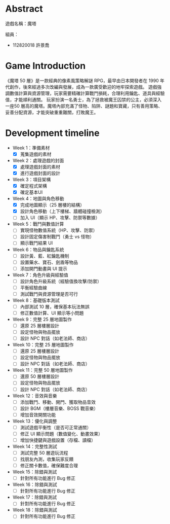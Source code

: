 # Abstract

遊戲名稱：魔塔

組員：

- 112820018 許景喬

# Game Introduction

《魔塔 50 層》是一款經典的像素風策略解謎 RPG，最早由日本開發者在 1990 年代創作，後來經過多次改編與發展，成為一款廣受歡迎的地牢探索遊戲。
遊戲強調數值計算與資源管理，玩家需要精確計算戰鬥損耗，合理利用鑰匙、道具與經驗值，才能順利通關。
玩家扮演一名勇士，為了拯救被魔王囚禁的公主，必須深入一座50 層高的魔塔。魔塔內部充滿了怪物、陷阱、謎題和寶藏，只有善用策略、妥善分配資源，才能突破重重難關，打敗魔王。

# Development timeline

- Week 1：準備素材
  - [x] 蒐集遊戲的素材

- Week 2：處理遊戲的封面
  - [x] 處理遊戲封面的素材
  - [x] 進行遊戲封面的設計

- Week 3：項目架構
  - [x] 確定程式架構
  - [x] 確定基本UI

- Week 4：地圖與角色移動
  - [x] 完成地圖顯示（25 層樓的結構）
  - [x] 設計角色移動（上下樓梯、牆體碰撞檢測）
  - [ ] 加入 UI（顯示 HP、攻擊、防禦等數據）

- Week 5：戰鬥與數值計算
  - [ ] 實現怪物數值系統（HP、攻擊、防禦）
  - [ ] 設計固定傷害制戰鬥（勇士 vs 怪物）
  - [ ] 顯示戰鬥結果 UI

- Week 6：物品與鑰匙系統
  - [ ] 設計黃、藍、紅鑰匙機制
  - [ ] 設置藥水、寶石、劍盾等物品
  - [ ] 添加開門動畫與 UI 提示

- Week 7：角色升級與經驗值
  - [ ] 設計角色升級系統（經驗值換攻擊/防禦）
  - [ ] 平衡經驗曲線
  - [ ] 測試戰鬥與資源管理是否可行

- Week 8：基礎版本測試
  - [ ] 內部測試 10 層，確保基本玩法無誤
  - [ ] 修正數值計算、UI 顯示等小問題

- Week 9：完整 25 層地圖製作
  - [ ] 還原 25 層樓層設計
  - [ ] 設定怪物與物品擺放
  - [ ] 設計 NPC 對話（如老法師、商店）

- Week 10：完整 25 層地圖製作
  - [ ] 還原 25 層樓層設計
  - [ ] 設定怪物與物品擺放
  - [ ] 設計 NPC 對話（如老法師、商店）

- Week 11：完整 50 層地圖製作
  - [ ] 還原 50 層樓層設計
  - [ ] 設定怪物與物品擺放
  - [ ] 設計 NPC 對話（如老法師、商店）

- Week 12：音效與音樂
  - [ ] 添加戰鬥、移動、開門、獲取物品音效
  - [ ] 設計 BGM（樓層音樂、BOSS 戰音樂）
  - [ ] 增加音效開關功能

- Week 13：優化與調整
  - [ ] 測試遊戲平衡性（是否可正常通關）
  - [ ] 修正 UI 顯示問題（數值變化、動畫效果）
  - [ ] 增加快捷鍵與遊戲設置（存檔、讀檔）

- Week 14：完整性測試
  - [ ] 測試完整 50 層遊玩流程
  - [ ] 找朋友內測，收集玩家反饋
  - [ ] 修正關卡數值，確保難度合理

- Week 15：除錯與測試
  - [ ] 針對所有功能進行 Bug 修正

- Week 16：除錯與測試
  - [ ] 針對所有功能進行 Bug 修正

- Week 17：除錯與測試
  - [ ] 針對所有功能進行 Bug 修正

- Week 18：除錯與測試
  - [ ] 針對所有功能進行 Bug 修正
